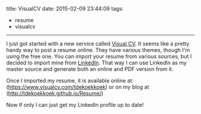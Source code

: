 title: VisualCV
date: 2015-02-09 23:44:09
tags:
  - resume
  - visualcv
---

I just got started with a new service called [Visual CV](http://www.visualcv.com).  It seems like a pretty handy way to post a resume online.  They have various themes, though I'm using the free one.  You can import your resume from various sources, but I decided to import mine from [LinkedIn](http://linkedin.com).  That way I can use LinkedIn as my master source and generate both an online and PDF version from it.

Once I imported my resume, it is available online at: (https://www.visualcv.com/tdekoekkoek) or on my blog at (http://tdekoekkoek.github.io/Resume/)

Now if only I can just get my LinkedIn profile up to date!
